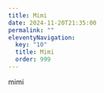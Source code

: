 ```yaml
---
title: Mimi
date: 2024-11-20T21:35:00
permalink: ""
eleventyNavigation:
  key: "10"
  title: Mimi
  order: 999
---
```

mimi
